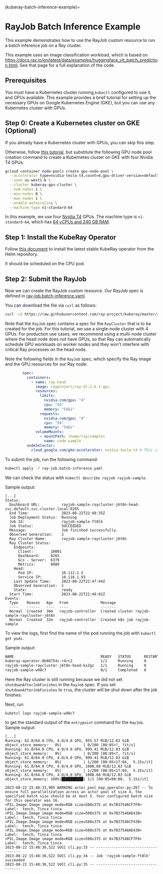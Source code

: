 (kuberay-batch-inference-example)=

# RayJob Batch Inference Example

This example demonstrates how to use the RayJob custom resource to run a batch inference job on a Ray cluster.

This example uses an image classification workload, which is based on <https://docs.ray.io/en/latest/data/examples/huggingface_vit_batch_prediction.html>. See that page for a full explanation of the code.

## Prerequisites

You must have a Kubernetes cluster running,`kubectl` configured to use it, and GPUs available. This example provides a brief tutorial for setting up the necessary GPUs on Google Kubernetes Engine (GKE), but you can use any Kubernetes cluster with GPUs.

## Step 0: Create a Kubernetes cluster on GKE (Optional)

If you already have a Kubernetes cluster with GPUs, you can skip this step.


Otherwise, follow [this tutorial](kuberay-gke-gpu-cluster-setup), but substitute the following GPU node pool creation command to create a Kubernetes cluster on GKE with four Nvidia T4 GPUs:

```sh
gcloud container node-pools create gpu-node-pool \
  --accelerator type=nvidia-tesla-t4,count=4,gpu-driver-version=default \
  --zone us-west1-b \
  --cluster kuberay-gpu-cluster \
  --num-nodes 1 \
  --min-nodes 0 \
  --max-nodes 1 \
  --enable-autoscaling \
  --machine-type n1-standard-64
```

In this example, we use four [Nvidia T4](https://cloud.google.com/compute/docs/gpus#nvidia_t4_gpus) GPUs. The machine type is `n1-standard-64`, which has [64 vCPUs and 240 GB RAM](https://cloud.google.com/compute/docs/general-purpose-machines#n1_machine_types).

## Step 1: Install the KubeRay Operator

Follow [this document](kuberay-operator-deploy) to install the latest stable KubeRay operator from the Helm repository.

It should be scheduled on the CPU pod.

## Step 2: Submit the RayJob

Now we can create the RayJob custom resource. Our RayJob spec is defined in [ray-job.batch-inference.yaml](https://github.com/ray-project/kuberay/blob/master/ray-operator/config/samples/ray-job.batch-inference.yaml).

You can download the file via `curl` as follows:

```bash
curl -LO https://raw.githubusercontent.com/ray-project/kuberay/master/ray-operator/config/samples/ray-job.batch-inference.yaml
```

Note that the `RayJob` spec contains a spec for the `RayCluster` that is to be created for the job. For this tutorial, we use a single-node cluster with 4 GPUs.  For production use cases, we recommend using a multi-node cluster where the head node does not have GPUs, so that Ray can automatically schedule GPU workloads on worker nodes and they won't interfere with critical Ray processes on the head node.

Note the following fields in the `RayJob` spec, which specify the Ray image and the GPU resources for our Ray node:

```yaml
        spec:
          containers:
            - name: ray-head
              image: rayproject/ray-ml:2.6.3-gpu
              resources:
                limits:
                  nvidia.com/gpu: "4"
                  cpu: "54"
                  memory: "54Gi"
                requests:
                  nvidia.com/gpu: "4"
                  cpu: "54"
                  memory: "54Gi"
              volumeMounts:
                - mountPath: /home/ray/samples
                  name: code-sample
          nodeSelector:
            cloud.google.com/gke-accelerator: nvidia-tesla-t4 # This is the GPU type we used in the GPU node pool.
```

To submit the job, run the following command:

```bash
kubectl apply -f ray-job.batch-inference.yaml
```

We can check the status with `kubectl describe rayjob rayjob-sample`.

Sample output:

```
[...]
Status:
  Dashboard URL:          rayjob-sample-raycluster-j6t8n-head-svc.default.svc.cluster.local:8265
  End Time:               2023-08-22T22:48:35Z
  Job Deployment Status:  Running
  Job Id:                 rayjob-sample-ft8lh
  Job Status:             SUCCEEDED
  Message:                Job finished successfully.
  Observed Generation:    2
  Ray Cluster Name:       rayjob-sample-raycluster-j6t8n
  Ray Cluster Status:
    Endpoints:
      Client:        10001
      Dashboard:     8265
      Gcs - Server:  6379
      Metrics:       8080
    Head:
      Pod IP:             10.112.1.3
      Service IP:         10.116.1.93
    Last Update Time:     2023-08-22T22:47:44Z
    Observed Generation:  1
    State:                ready
  Start Time:             2023-08-22T22:48:02Z
Events:
  Type    Reason   Age   From               Message
  ----    ------   ----  ----               -------
  Normal  Created  36m   rayjob-controller  Created cluster rayjob-sample-raycluster-j6t8n
  Normal  Created  32m   rayjob-controller  Created k8s job rayjob-sample
```

To view the logs, first find the name of the pod running the job with `kubectl get pods`.

Sample output:

```bash
NAME                                        READY   STATUS      RESTARTS   AGE
kuberay-operator-8b86754c-r4rc2             1/1     Running     0          25h
rayjob-sample-raycluster-j6t8n-head-kx2gz   1/1     Running     0          35m
rayjob-sample-w98c7                         0/1     Completed   0          30m
```

Here the Ray cluster is still running because we did not set `shutdownAfterJobFinishes` in the `RayJob` spec. If you set `shutdownAfterJobFinishes` to `true`, the cluster will be shut down after the job finishes.

Next, run

```text
kubetcl logs rayjob-sample-w98c7
```

to get the standard output of the `entrypoint` command for the `RayJob`.  Sample output:

```text
[...]
Running: 62.0/64.0 CPU, 4.0/4.0 GPU, 955.57 MiB/12.83 GiB object_store_memory:   0%|          | 0/200 [00:05<?, ?it/s]
Running: 61.0/64.0 CPU, 4.0/4.0 GPU, 999.41 MiB/12.83 GiB object_store_memory:   0%|          | 0/200 [00:05<?, ?it/s]
Running: 61.0/64.0 CPU, 4.0/4.0 GPU, 999.41 MiB/12.83 GiB object_store_memory:   0%|          | 1/200 [00:05<17:04,  5.15s/it]
Running: 61.0/64.0 CPU, 4.0/4.0 GPU, 1008.68 MiB/12.83 GiB object_store_memory:   0%|          | 1/200 [00:05<17:04,  5.15s/it]
Running: 61.0/64.0 CPU, 4.0/4.0 GPU, 1008.68 MiB/12.83 GiB object_store_memory: 100%|██████████| 1/1 [00:05<00:00,  5.15s/it]  
                                                                                                                             
2023-08-22 15:48:33,905 WARNING actor_pool_map_operator.py:267 -- To ensure full parallelization across an actor pool of size 4, the specified batch size should be at most 5. Your configured batch size for this operator was 16.
<PIL.Image.Image image mode=RGB size=500x375 at 0x7B37546CF7F0>
Label:  tench, Tinca tinca
<PIL.Image.Image image mode=RGB size=500x375 at 0x7B37546AE430>
Label:  tench, Tinca tinca
<PIL.Image.Image image mode=RGB size=500x375 at 0x7B37546CF430>
Label:  tench, Tinca tinca
<PIL.Image.Image image mode=RGB size=500x375 at 0x7B37546AE430>
Label:  tench, Tinca tinca
<PIL.Image.Image image mode=RGB size=500x375 at 0x7B37546CF7F0>
Label:  tench, Tinca tinca
2023-08-22 15:48:36,522 SUCC cli.py:33 -- -----------------------------------
2023-08-22 15:48:36,522 SUCC cli.py:34 -- Job 'rayjob-sample-ft8lh' succeeded
2023-08-22 15:48:36,522 SUCC cli.py:35 -- -----------------------------------
```
